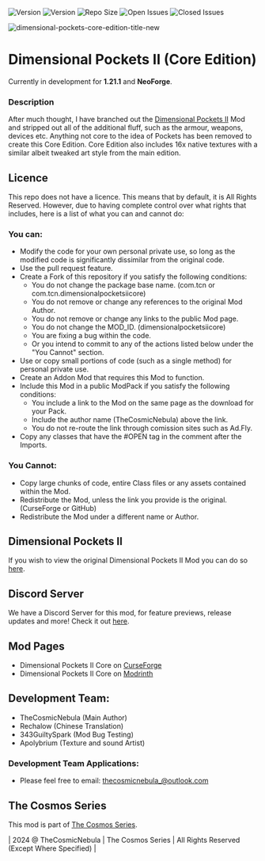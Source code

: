 ![Version](https://img.shields.io/badge/VERSION-1.21.1-3eff8e?style=for-the-badge) ![Version](https://img.shields.io/badge/Loader-NeoForge-ffa835?style=for-the-badge) ![Repo Size](https://img.shields.io/github/repo-size/TheCosmosSeries/DimensionalPocketsIICoreEdition?label=REPO%20SIZE&style=for-the-badge) ![Open Issues](https://img.shields.io/github/issues/TheCosmosSeries/DimensionalPocketsIICoreEdition?style=for-the-badge) ![Closed Issues](https://img.shields.io/github/issues-closed/TheCosmosSeries/DimensionalPocketsIICoreEdition?color=green&style=for-the-badge)

![dimensional-pockets-core-edition-title-new](https://github.com/user-attachments/assets/e9c9d991-7c1d-492f-95cb-72f6c3dbd38a)

# Dimensional Pockets II (Core Edition)



Currently in development for **1.21.1** and **NeoForge**.

### Description
After much thought, I have branched out the [Dimensional Pockets II]() Mod and stripped out all of the additional fluff, such as the armour, weapons, devices etc. Anything not core to the idea of Pockets has been removed to create this Core Edition. Core Edition also includes 16x native textures with a similar albeit tweaked art style from the main edition.

## Licence
This repo does not have a licence. This means that by default, it is All Rights Reserved. However, due to having complete control over what rights that includes, here is a list of what you can and cannot do:

### You can:
 - Modify the code for your own personal private use, so long as the modified code is significantly dissimilar from the original code.
 - Use the pull request feature.
 - Create a Fork of this repository if you satisfy the following conditions:
   - You do not change the package base name. (com.tcn or com.tcn.dimensionalpocketsiicore)
   - You do not remove or change any references to the original Mod Author.
   - You do not remove or change any links to the public Mod page.
   - You do not change the MOD_ID. (dimensionalpocketsiicore)
   - You are fixing a bug within the code.
   - Or you intend to commit to any of the actions listed below under the "You Cannot" section.
 - Use or copy small portions of code (such as a single method) for personal private use.
 - Create an Addon Mod that requires this Mod to function.
 - Include this Mod in a public ModPack if you satisfy the following conditions:
   - You include a link to the Mod on the same page as the download for your Pack.
   - Include the author name (TheCosmicNebula) above the link.
   - You do not re-route the link through comission sites such as Ad.Fly.
- Copy any classes that have the #OPEN tag in the comment after the Imports.

### You Cannot:
 - Copy large chunks of code, entire Class files or any assets contained within the Mod.
 - Redistribute the Mod, unless the link you provide is the original. (CurseForge or GitHub)
 - Redistribute the Mod under a different name or Author.

## Dimensional Pockets II
If you wish to view the original Dimensional Pockets II Mod you can do so [here](https://github.com/TheCosmosSeries/DimensionalPocketsII).

## Discord Server
We have a Discord Server for this mod, for feature previews, release updates and more! Check it out [here](https://discord.gg/8ydCtzm).

## Mod Pages
- Dimensional Pockets II Core on [CurseForge](https://minecraft.curseforge.com/projects/dimensional-pockets-ii-core-edition)
- Dimensional Pockets II Core on [Modrinth](https://modrinth.com/mod/dimensional-pockets-ii-core-edition)

## Development Team:
- TheCosmicNebula (Main Author)
- Rechalow (Chinese Translation)
- 343GuiltySpark (Mod Bug Testing)
- Apolybrium (Texture and sound Artist)

### Development Team Applications:
 - Please feel free to email: thecosmicnebula_@outlook.com

## The Cosmos Series
This mod is part of [The Cosmos Series](https://www.github.com/TheCosmosSeries).

| 2024 @ TheCosmicNebula | The Cosmos Series | All Rights Reserved (Except Where Specified) |
